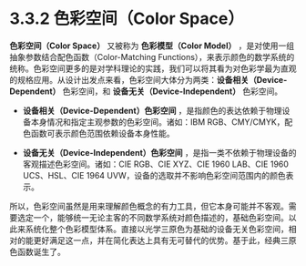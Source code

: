 
# 3.3.2 色彩空间（Color Space）

**色彩空间（Color Space）** 又被称为 **色彩模型（Color Model）** ，是对使用一组抽象参数结合配色函数（Color-Matching Functions），来表示颜色的数学系统的统称。色彩空间更多的是对学科理论的实践，我们可以将其看为对色彩学最为直观的规格应用。从设计出发点来看，色彩空间大体分为两类：**设备相关（Device-Dependent）** 色彩空间，和 **设备无关（Device-Independent）** 色彩空间。

- **设备相关（Device-Dependent）色彩空间** ，是指颜色的表达依赖于物理设备本身情况和指定主观参数的色彩空间。诸如：IBM RGB、CMY/CMYK，配色函数可表示颜色范围依赖设备本身性能。

- **设备无关（Device-Independent）色彩空间** ，是指一类不依赖于物理设备的客观描述色彩空间。诸如：CIE RGB、CIE XYZ、CIE 1960 LAB、CIE 1960 UCS、HSL、CIE 1964 UVW，设备的选取并不影响色彩空间范围内的颜色表示。

所以，色彩空间虽然是用来理解颜色概念的有力工具，但它本身可能并不客观。需要选定一个，能够统一无论主客的不同数学系统对颜色描述的，基础色彩空间。以此来系统化整个色彩模型体系。直接以光学三原色为基础的设备无关色彩空间，相对的能更好满足这一点，并在简化表达上具有无可替代的优势。基于此，经典三原色函数诞生了。


[ref]: References_3.md